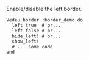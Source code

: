 Enable/disable the left border.

    Vedeu.border :border_demo do
      left true  # or...
      left false # or...
      hide_left! # or...
      show_left!
      # ... some code
    end

